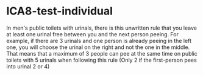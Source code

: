 # ICA8-test-individual
In men's public toilets with urinals, there is this unwritten rule that you leave at least one urinal free between you and
the next person peeing. For example, if there are 3 urinals and one person is already peeing in the left one, you will
choose the urinal on the right and not the one in the middle. That means that a maximum of 3 people can pee at the
same time on public toilets with 5 urinals when following this rule (Only 2 if the first-person pees into urinal 2 or 4)